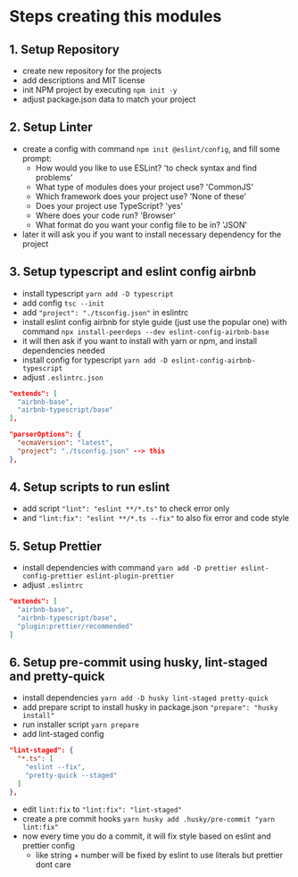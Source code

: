 # Steps creating this modules

## 1. Setup Repository
- create new repository for the projects
- add descriptions and MIT license
- init NPM project by executing `npm init -y`
- adjust package.json data to match your project

## 2. Setup Linter
- create a config with command `npm init @eslint/config`, and fill some prompt:
  - How would you like to use ESLint? 'to check syntax and find problems'
  - What type of modules does your project use? 'CommonJS'
  - Which framework does your project use? 'None of these'
  - Does your project use TypeScript? 'yes'
  - Where does your code run? 'Browser'
  - What format do you want your config file to be in? 'JSON'
- later it will ask you if you want to install necessary dependency for the project

## 3. Setup typescript and eslint config airbnb
- install typescript `yarn add -D typescript`
- add config `tsc --init`
- add `"project": "./tsconfig.json"` in eslintrc
- install eslint config airbnb for style guide (just use the popular one) with command `npx install-peerdeps --dev eslint-config-airbnb-base`
- it will then ask if you want to install with yarn or npm, and install dependencies needed
- install config for typescript `yarn add -D eslint-config-airbnb-typescript`
- adjust `.eslintrc.json`

```json
"extends": [
  "airbnb-base",
  "airbnb-typescript/base"
],

"parserOptions": {
  "ecmaVersion": "latest",
  "project": "./tsconfig.json" --> this
},
```

## 4. Setup scripts to run eslint
- add script `"lint": "eslint **/*.ts"` to check error only
- and `"lint:fix": "eslint **/*.ts --fix"` to also fix error and code style

## 5. Setup Prettier
- install dependencies with command `yarn add -D prettier eslint-config-prettier eslint-plugin-prettier`
- adjust `.eslintrc`

```json
"extends": [
  "airbnb-base",
  "airbnb-typescript/base",
  "plugin:prettier/recommended"
]
```

## 6. Setup pre-commit using husky, lint-staged and pretty-quick
- install dependencies `yarn add -D husky lint-staged pretty-quick`
- add prepare script to install husky in package.json `"prepare": "husky install"`
- run installer script `yarn prepare`
- add lint-staged config 
```json
"lint-staged": {
  "*.ts": [
    "eslint --fix",
    "pretty-quick --staged"
  ]
},
```
- edit `lint:fix` to `"lint:fix": "lint-staged"`
- create a pre commit hooks `yarn husky add .husky/pre-commit "yarn lint:fix"`
- now every time you do a commit, it will fix style based on eslint and prettier config
  - like string + number will be fixed by eslint to use literals but prettier dont care